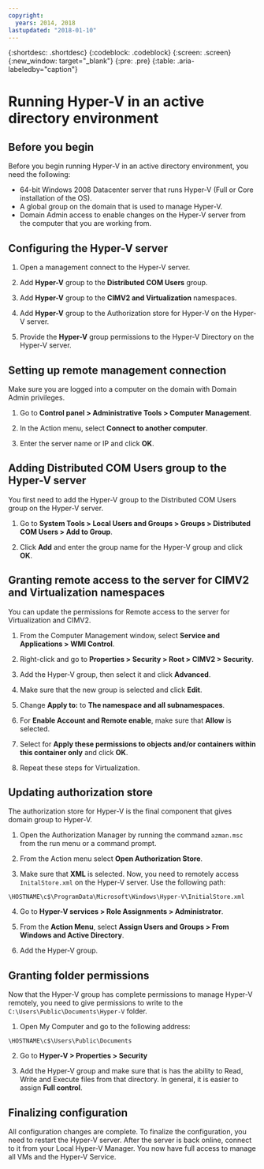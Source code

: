 ```yaml
---
copyright:
  years: 2014, 2018
lastupdated: "2018-01-10"
---
```

{:shortdesc: .shortdesc}
{:codeblock: .codeblock}
{:screen: .screen}
{:new_window: target="_blank"}
{:pre: .pre}
{:table: .aria-labeledby="caption"}

# Running Hyper-V in an active directory environment

<!--Running Hyper-V in an Active Directory environment is the best implementation of Hyper-V. Microsoft has truly shined with the ability to remotely manage a server.You can remotely manage the Hyper-V server allows for it to be installed on a Core installation of Windows freeing up those valuable resources from the system for use within the VM’s. When this is combined with an Active Directory Domain Controller 
You manage all your Hyper-V servers from a single Hyper-V Manager that runs on any 2008 or Vista computer that is connected to the Domain.--> <!--Vista?? MS doesn't support Vista.-->

## Before you begin
Before you begin running Hyper-V in an active directory environment, you need the following:

* 64-bit Windows 2008 Datacenter server that runs Hyper-V (Full or Core installation of the OS).
* A global group on the domain that is used to manage Hyper-V. 
* Domain Admin access to enable changes on the Hyper-V server from the computer that you are working from.

## Configuring the Hyper-V server

1. Open a management connect to the Hyper-V server.

2. Add **Hyper-V** group to the **Distributed COM Users** group.

3. Add **Hyper-V** group to the **CIMV2 and Virtualization** namespaces.

4. Add **Hyper-V** group to the Authorization store for Hyper-V on the Hyper-V server.

5. Provide the **Hyper-V** group permissions to the Hyper-V Directory on the Hyper-V server.

## Setting up remote management connection
Make sure you are logged into a computer on the domain with Domain Admin privileges.

1. Go to **Control panel > Administrative Tools > Computer Management**.

2. In the Action menu, select **Connect to another computer**.

3. Enter the server name or IP and click **OK**.

## Adding Distributed COM Users group to the Hyper-V server
You first need to add the Hyper-V group to the Distributed COM Users group on the Hyper-V server.

1. Go to **System Tools > Local Users and Groups > Groups > Distributed COM Users > Add to Group**.

2. Click **Add** and enter the group name for the Hyper-V group and click **OK**.

## Granting remote access to the server for CIMV2 and Virtualization namespaces
You can update the permissions for Remote access to the server for Virtualization and CIMV2.

1. From the Computer Management window, select **Service and Applications > WMI Control**.

2. Right-click and go to **Properties > Security > Root > CIMV2 > Security**.

3. Add the Hyper-V group, then select it and click **Advanced**.

4. Make sure that the new group is selected and click **Edit**.

5. Change **Apply to:** to **The namespace and all subnamespaces**.

6. For **Enable Account and Remote enable**, make sure that **Allow** is selected.

7. Select for **Apply these permissions to objects and/or containers within this container only** and click **OK**.

8. Repeat these steps for Virtualization.

## Updating authorization store
The authorization store for Hyper-V is the final component that gives domain group to Hyper-V.

1. Open the Authorization Manager by running the command `azman.msc` from the run menu or a command prompt.

2. From the Action menu select **Open Authorization Store**.

3. Make sure that **XML** is selected. Now, you need to remotely access `InitalStore.xml` on the Hyper-V server. Use the following path: 

`\HOSTNAME\c$\ProgramData\Microsoft\Windows\Hyper-V\InitialStore.xml`

4. Go to **Hyper-V services > Role Assignments > Administrator**.

5. From the **Action Menu**, select **Assign Users and Groups > From Windows and Active Directory**.

6. Add the Hyper-V group.

## Granting folder permissions

Now that the Hyper-V group has complete permissions to manage Hyper-V remotely, you need to give permissions to write to the `C:\Users\Public\Documents\Hyper-V` folder.

1. Open My Computer and go to the following address:

`\HOSTNAME\c$\Users\Public\Documents`

2. Go to **Hyper-V > Properties > Security**

3. Add the Hyper-V group and make sure that is has the ability to Read, Write and Execute files from that directory. In general, it is easier to assign **Full control**.

## Finalizing configuration

All configuration changes are complete. To finalize the configuration, you need to restart the Hyper-V server. After the server is back online, connect to it from your Local Hyper-V Manager. You now have full access to manage all VMs and the Hyper-V Service.
